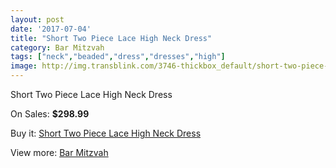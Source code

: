 ```yaml
---
layout: post
date: '2017-07-04'
title: "Short Two Piece Lace High Neck Dress"
category: Bar Mitzvah
tags: ["neck","beaded","dress","dresses","high"]
image: http://img.transblink.com/3746-thickbox_default/short-two-piece-lace-high-neck-dress.jpg
---
```

Short Two Piece Lace High Neck Dress

On Sales: **$298.99**
<a href="https://www.transblink.com/en/bar-mitzvah/1190-short-two-piece-lace-high-neck-dress.html"><amp-img layout="responsive" width="600" height="600" src="//img.transblink.com/3746-thickbox_default/short-two-piece-lace-high-neck-dress.jpg" alt="Short Two Piece Lace High Neck Dress 0" /></a>
<a href="https://www.transblink.com/en/bar-mitzvah/1190-short-two-piece-lace-high-neck-dress.html"><amp-img layout="responsive" width="600" height="600" src="//img.transblink.com/3749-thickbox_default/short-two-piece-lace-high-neck-dress.jpg" alt="Short Two Piece Lace High Neck Dress 1" /></a>
<a href="https://www.transblink.com/en/bar-mitzvah/1190-short-two-piece-lace-high-neck-dress.html"><amp-img layout="responsive" width="600" height="600" src="//img.transblink.com/3748-thickbox_default/short-two-piece-lace-high-neck-dress.jpg" alt="Short Two Piece Lace High Neck Dress 2" /></a>
<a href="https://www.transblink.com/en/bar-mitzvah/1190-short-two-piece-lace-high-neck-dress.html"><amp-img layout="responsive" width="600" height="600" src="//img.transblink.com/3747-thickbox_default/short-two-piece-lace-high-neck-dress.jpg" alt="Short Two Piece Lace High Neck Dress 3" /></a>

Buy it: [Short Two Piece Lace High Neck Dress](https://www.transblink.com/en/bar-mitzvah/1190-short-two-piece-lace-high-neck-dress.html "Short Two Piece Lace High Neck Dress")

View more: [Bar Mitzvah](https://www.transblink.com/en/2-bar-mitzvah "Bar Mitzvah")